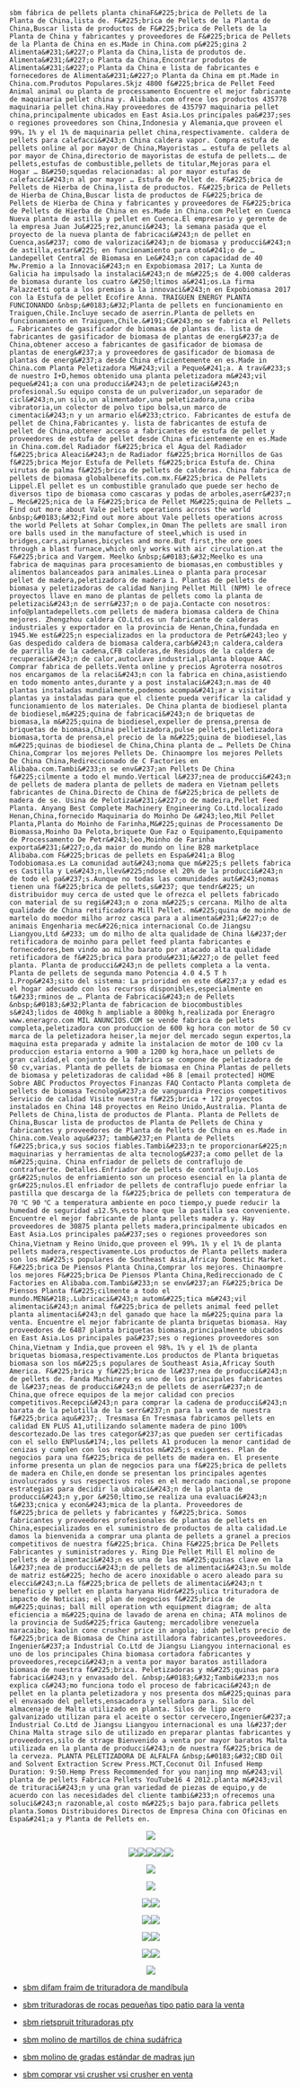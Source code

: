 
```
sbm fábrica de pellets planta chinaF&#225;brica de Pellets de la Planta de China,lista de. F&#225;brica de Pellets de la Planta de China,Buscar lista de productos de F&#225;brica de Pellets de la Planta de China y fabricantes y proveedores de F&#225;brica de Pellets de la Planta de China en es.Made in China.com p&#225;gina 2 Alimenta&#231;&#227;o Planta da China,lista de produtos de. Alimenta&#231;&#227;o Planta da China,Encontrar produtos de Alimenta&#231;&#227;o Planta da China e lista de fabricantes e fornecedores de Alimenta&#231;&#227;o Planta da China em pt.Made in China.com.Produtos Populares.Skjz 4800 f&#225;brica de Pellet Feed Animal animal ou planta de processamento Encuentre el mejor fabricante de maquinaria pellet china y. Alibaba.com ofrece los productos 435778 maquinaria pellet china.Hay proveedores de 435797 maquinaria pellet china,principalmente ubicados en East Asia.Los principales pa&#237;ses o regiones proveedores son China,Indonesia y Alemania,que proveen el 99%，1% y el 1% de maquinaria pellet china,respectivamente. caldera de pellets para calefacci&#243;n China caldera vapor. Compra estufa de pellets online al por mayor de China,Mayoristas … estufa de pellets al por mayor de China,directorio de mayoristas de estufa de pellets.… de pellets,estufas de combustible,pellets de titular,Mejoras para el Hogar … B&#250;squedas relacionadas: al por mayor estufas de calefacci&#243;n al por mayor … Estufa de Pellet de. F&#225;brica de Pellets de Hierba de China,lista de productos. F&#225;brica de Pellets de Hierba de China,Buscar lista de productos de F&#225;brica de Pellets de Hierba de China y fabricantes y proveedores de F&#225;brica de Pellets de Hierba de China en es.Made in China.com Pellet en Cuenca Nueva planta de astilla y pellet en Cuenca.El empresario y gerente de la empresa Juan Ju&#225;rez,anunci&#243; la semana pasada que el proyecto de la nueva planta de fabricaci&#243;n de pellet en Cuenca,as&#237; como de valorizaci&#243;n de biomasa y producci&#243;n de astilla,estar&#225; en funcionamiento para oto&#241;o de … Landepellet Central de Biomasa en Le&#243;n con capacidad de 40 Mw.Premio a la Innovaci&#243;n en Expobiomasa 2017; La Xunta de Galicia ha impulsado la instalaci&#243;n de m&#225;s de 4.000 calderas de biomasa durante los cuatro &#250;ltimos a&#241;os.La firma Palazzetti opta a los premios a la innovaci&#243;n en Expobiomasa 2017 con la Estufa de pellet Ecofire Anna. TRAIGUEN ENERGY PLANTA FUNCIONANDO &nbsp;&#0183;&#32;Planta de pellets en funcionamiento en Traiguen,Chile.Incluye secado de aserrin.Planta de pellets en funcionamiento en Traiguen,Chile.&#191;C&#243;mo se fabrica el Pellets … Fabricantes de gasificador de biomasa de plantas de. lista de fabricantes de gasificador de biomasa de plantas de energ&#237;a de China,obtener acceso a fabricantes de gasificador de biomasa de plantas de energ&#237;a y proveedores de gasificador de biomasa de plantas de energ&#237;a desde China eficientemente en es.Made in China.com Planta Peletizadora M&#243;vil a Peque&#241;a. A trav&#233;s de nuestro I+D,hemos obtenido una planta peletizadora m&#243;vil peque&#241;a con una producci&#243;n de peletizaci&#243;n profesional.Su equipo consta de un pulverizador,un separador de cicl&#243;n,un silo,un alimentador,una peletizadora,una criba vibratoria,un colector de polvo tipo bolsa,un marco de cimentaci&#243;n y un armario el&#233;ctrico. Fabricantes de estufa de pellet de China,Fabricantes y. lista de fabricantes de estufa de pellet de China,obtener acceso a fabricantes de estufa de pellet y proveedores de estufa de pellet desde China eficientemente en es.Made in China.com.del Radiador f&#225;brica el Agua del Radiador f&#225;brica Aleaci&#243;n de Radiador f&#225;brica Hornillos de Gas f&#225;brica Mejor Estufa de Pellets f&#225;brica Estufa de. China virutas de palma f&#225;brica de pellets de calderas. China fabrica de pellets de biomasa globalbenefits.com.mx.F&#225;brica de Pellets Lippel.El pellet es un combustible granulado que puede ser hecho de diversos tipo de biomasa como cascaras y podas de arboles,aserr&#237;n … Mec&#225;nica de la F&#225;brica de Pellet M&#225;quina de Pellets … Find out more about Vale pellets operations across the world &nbsp;&#0183;&#32;Find out more about Vale pellets operations across the world Pellets at Sohar Complex,in Oman The pellets are small iron ore balls used in the manufacture of steel,which is used in bridges,cars,airplanes,bicycles and more.But first,the ore goes through a blast furnace,which only works with air circulation.at the F&#225;brica and Vargem. Meelko &nbsp;&#0183;&#32;Meelko es una fabrica de maquinas para procesamiento de biomasas,en combustibles y alimentos balanceados para animales.Linea o planta para procesar pellet de madera,peletizadora de madera 1. Plantas de pellets de biomasa y peletizadoras de calidad Nanjing Pellet Mill (NPM) le ofrece proyectos llave en mano de plantas de pellets como la planta de peletizaci&#243;n de serr&#237;n o de paja.Contacte con nosotros: info@plantadepellets.com pellets de madera biomasa caldera de China mejores. Zhengzhou caldera CO.Ltd.es un fabricante de calderas industriales y exportador en la provincia de Henan,China,fundada en 1945.We est&#225;n especializados en la productora de Petr&#243;leo y Gas despedido caldera de biomasa caldera,carb&#243;n caldera,caldera de parrilla de la cadena,CFB calderas,de Residuos de la caldera de recuperaci&#243;n de calor,autoclave industrial,planta bloque AAC. Comprar fabrica de pellets.Venta online y precios Agroterra nosotros nos encargamos de la relaci&#243;n con la fabrica en china,asistiendo en todo momento antes,durante y a post instalaci&#243;n.mas de 40 plantas instaladas mundialmente,podemos acompa&#241;ar a visitar plantas ya instaladas para que el cliente pueda verificar la calidad y funcionamiento de los materiales. De China planta de biodiesel planta de biodiesel,m&#225;quina de fabricaci&#243;n de briquetas de biomasa,la m&#225;quina de biodiesel,expeller de prensa,prensa de briquetas de biomasa,China pelletizadora,pulse pellets,pelletizadora biomasa,torta de prensa,el precio de la m&#225;quina de biodiesel,las m&#225;quinas de biodiesel de China,China planta de … Pellets De China China,Comprar los mejores Pellets De. Chinaompre los mejores Pellets De China China,Redireccionado de C Factories en Alibaba.com.Tambi&#233;n se env&#237;an Pellets De China f&#225;cilmente a todo el mundo.Vertical l&#237;nea de producci&#243;n de pellets de madera planta de pellets de madera en Vietnam pellets fabricantes de China.Directo de China de f&#225;brica de pellets de madera de se. Usina de Pelotiza&#231;&#227;o de madeira,Pellet Feed Planta. Anyang Best Complete Machinery Engineering Co.Ltd.localizado Henan,China,fornecido Maquinaria do Moinho De &#243;leo,Mil Pellet Planta,Planta do Moinho de Farinha,M&#225;quinas de Processamento De Biomassa,Moinho Da Pelota,briquete Que Faz o Equipamento,Equipamento de Processamento De Petr&#243;leo,Moinho de Farinha exporta&#231;&#227;o,da maior do mundo on line B2B marketplace Alibaba.com F&#225;bricas de pellets en Espa&#241;a Blog Todobiomasa.es La comunidad aut&#243;noma que m&#225;s pellets fabrica es Castilla y Le&#243;n,llev&#225;ndose el 20% de la producci&#243;n de todo el pa&#237;s.Aunque no todas las comunidades aut&#243;nomas tienen una f&#225;brica de pellets,s&#237; que tendr&#225; un distribuidor muy cerca de usted que le ofrezca el pellets fabricado con material de su regi&#243;n o zona m&#225;s cercana. Milho de alta qualidade de China retificadora Mill Pellet. m&#225;quina de moinho de martelo do moedor milho arroz casca para a alimenta&#231;&#227;o de animais Engenharia mec&#226;nica internacional Co.de Jiangsu Liangyou,Ltd &#233; um do milho de alta qualidade de China l&#237;der retificadora de moinho para pellet feed planta fabricantes e fornecedores,bem vindo ao milho barato por atacado alta qualidade retificadora de f&#225;brica para produ&#231;&#227;o de pellet feed planta. Planta de producci&#243;n de pellets completa a la venta. Planta de pellets de segunda mano Potencia 4.0 4.5 T h 1.Prop&#243;sito del sistema: La prioridad en este d&#237;a y edad es el hogar adecuado con los recursos disponibles,especialmente en t&#233;rminos de … Planta de Fabricaci&#243;n de Pellets &nbsp;&#0183;&#32;Planta de fabricacion de biocombustibles s&#243;lidos de 400kg h ampliable a 800kg h,realizada por Eneragro www.eneragro.com MIL ANUNCIOS.COM se vende fabrica de pellets completa,peletizadora con produccion de 600 kg hora con motor de 50 cv marca de la peletizadora heiser,la mejor del mercado segun expertos,la maquina esta preparada y admite la instalacion de motor de 100 cv la produccion estaria entorno a 900 a 1200 kg hora,hace un pellets de gran calidad,el conjunto de la fabrica se compone de peletizadora de 50 cv,varias. Planta de pellets de biomasa en China Plantas de pellets de biomasa y peletizadoras de calidad +86 8 [email protected] HOME Sobre ABC Productos Proyectos Finanzas FAQ Contacto Planta completa de pellets de biomasa Tecnolog&#237;a de vanguardia Precios competitivos Servicio de calidad Visite nuestra f&#225;brica + 172 proyectos instalados en China 148 proyectos en Reino Unido,Australia. Planta de Pellets de China,lista de productos de Planta. Planta de Pellets de China,Buscar lista de productos de Planta de Pellets de China y fabricantes y proveedores de Planta de Pellets de China en es.Made in China.com.Vealo aqu&#237; tamb&#237;en Planta de Pellets f&#225;brica,y sus socios fiables.Tambi&#233;n te proporcionar&#225;n maquinarias y herramientas de alta tecnolog&#237;a como pellet de la m&#225;quina. China enfriador de pellets de contraflujo de contrafuerte. Detalles.Enfriador de pellets de contraflujo.Los gr&#225;nulos de enfriamiento son un proceso esencial en la planta de gr&#225;nulos.El enfriador de pellets de contraflujo puede enfriar la pastilla que descarga de la f&#225;brica de pellets con temperatura de 70 ℃ 90 ℃ a temperatura ambiente en poco tiempo,y puede reducir la humedad de seguridad ≤12.5%,esto hace que la pastilla sea conveniente. Encuentre el mejor fabricante de planta pellets madera y. Hay proveedores de 30875 planta pellets madera,principalmente ubicados en East Asia.Los principales pa&#237;ses o regiones proveedores son China,Vietnam y Reino Unido,que proveen el 99%，1% y el 1% de planta pellets madera,respectivamente.Los productos de Planta pellets madera son los m&#225;s populares de Southeast Asia,Africay Domestic Market. F&#225;brica De Piensos Planta China,Comprar los mejores. Chinaompre los mejores F&#225;brica De Piensos Planta China,Redireccionado de C Factories en Alibaba.com.Tambi&#233;n se env&#237;an F&#225;brica De Piensos Planta f&#225;cilmente a todo el mundo.MEN&#218;.Lubricaci&#243;n autom&#225;tica m&#243;vil alimentaci&#243;n animal f&#225;brica de pellets animal feed pellet planta alimentaci&#243;n del ganado que hace la m&#225;quina para la venta. Encuentre el mejor fabricante de planta briquetas biomasa. Hay proveedores de 6487 planta briquetas biomasa,principalmente ubicados en East Asia.Los principales pa&#237;ses o regiones proveedores son China,Vietnam y India,que proveen el 98%，1% y el 1% de planta briquetas biomasa,respectivamente.Los productos de Planta briquetas biomasa son los m&#225;s populares de Southeast Asia,Africay South America. F&#225;brica y f&#225;brica de l&#237;nea de producci&#243;n de pellets de. Fanda Machinery es uno de los principales fabricantes de l&#237;neas de producci&#243;n de pellets de aserr&#237;n de China,que ofrece equipos de la mejor calidad con precios competitivos.Recepci&#243;n para comprar la cadena de producci&#243;n barata de la pelotilla de la serr&#237;n para la venta de nuestra f&#225;brica aqu&#237;. Tresmasa En Tresmasa fabricamos pellets en calidad EN PLUS A1,utilizando solamente madera de pino 100% descortezado.De las tres categor&#237;as que pueden ser certificadas con el sello ENPlus&#174;,los pellets A1 producen la menor cantidad de cenizas y cumplen con los requisitos m&#225;s exigentes. Plan de negocios para una f&#225;brica de pellets de madera en. El presente informe presenta un plan de negocios para una f&#225;brica de pellets de madera en Chile,en donde se presentan los principales agentes involucrados y sus respectivos roles en el mercado nacional,se propone estrategias para decidir la ubicaci&#243;n de la planta de producci&#243;n y,por &#250;ltimo,se realiza una evaluaci&#243;n t&#233;cnica y econ&#243;mica de la planta. Proveedores de f&#225;brica de pellets y fabricantes y f&#225;brica. Somos fabricantes y proveedores profesionales de plantas de pellets en China,especializados en el suministro de productos de alta calidad.Le damos la bienvenida a comprar una planta de pellets a granel a precios competitivos de nuestra f&#225;brica. China F&#225;brica De Pellets Fabricantes y suministradores y. Ring Die Pellet Mill El molino de pellets de alimentaci&#243;n es una de las m&#225;quinas clave en la l&#237;nea de producci&#243;n de pellets de alimentaci&#243;n.Su molde de matriz est&#225; hecho de acero inoxidable o acero aleado para su elecci&#243;n.La f&#225;brica de pellets de alimentaci&#243;n t beneficio y pellet en planta haryana Hidr&#225;ulica trituradora de impacto de Noticias; el plan de negocios f&#225;brica de m&#225;quinas; ball mill operation wth equipment diagram; de alta eficiencia a m&#225;quina de lavado de arena en china; ATA molinos de la provincia de Sud&#225;frica Gauteng; mercadolibre venezuela maracaibo; kaolin cone crusher price in angola; idah pellets precio de f&#225;brica de Biomasa de China astilladora fabricantes,proveedores. Ingenier&#237;a Industrial Co.Ltd de Jiangsu Liangyou internacional es uno de los principales China biomasa cortadora fabricantes y proveedores,recepci&#243;n a venta por mayor baratos astilladora biomasa de nuestra f&#225;brica. Peletizadoras y m&#225;quinas para fabricaci&#243;n y envasado del. &nbsp;&#0183;&#32;Tambi&#233;n nos explica c&#243;mo funciona todo el proceso de fabricaci&#243;n de pellet en la planta peletizadora y nos presenta dos m&#225;quinas para el envasado del pellets,ensacadora y selladora para. Silo del almacenaje de Malta utilizado en planta. Silos de lipp acero galvanizado utilizan para el aceite o sector cervecero,Ingenier&#237;a Industrial Co.Ltd de Jiangsu Liangyou internacional es una l&#237;der China Malta strage silo de utilizado en preparar plantas fabricantes y proveedores,silo de strage Bienvenido a venta por mayor baratos Malta utilizada en la planta de producci&#243;n de nuestra f&#225;brica de la cerveza. PLANTA PELETIZADORA DE ALFALFA &nbsp;&#0183;&#32;CBD Oil and Solvent Extraction Screw Press.MCT,Coconut Oil Infused Hemp Duration: 9:50.Hemp Press Recommended for you nanjing mnp m&#243;vil planta de pellets Fabrica Pellets YouTube16 4 2012.planta m&#243;vil de trituraci&#243;n y una gran variedad de piezas de equipo,y de acuerdo con las necesidades del cliente tambi&#233;n ofrecemos una soluci&#243;n razonable,al costo m&#225;s bajo para.fabrica pellets planta.Somos Distribuidores Directos de Empresa China con Oficinas en Espa&#241;a y Planta de Pellets en. 
```

<div align="center">

<a href="https://es-crusher.shibang-china.com/github&k=sbm+f%C3%A1brica+de+pellets+planta+china"><img src="https://static.shibang-china.com/es/crusher/logo.jpg"></a>

<a href="https://es-crusher.shibang-china.com/github&k=sbm+f%C3%A1brica+de+pellets+planta+china"><img src="https://static.shibang-china.com/es/crusher/index.jpg"></a><a href="https://es-crusher.shibang-china.com/material.htmlgithub&k=sbm+f%C3%A1brica+de+pellets+planta+china"><img src="https://static.shibang-china.com/es/crusher/material.jpg"></a><a href="https://es-crusher.shibang-china.com/application.htmlgithub&k=sbm+f%C3%A1brica+de+pellets+planta+china"><img src="https://static.shibang-china.com/es/crusher/application.jpg"></a><a href="https://es-crusher.shibang-china.com/aboutus.htmlgithub&k=sbm+f%C3%A1brica+de+pellets+planta+china"><img src="https://static.shibang-china.com/es/crusher/aboutus.jpg"></a><a href="https://es-crusher.shibang-china.com/contact.htmlgithub&k=sbm+f%C3%A1brica+de+pellets+planta+china"><img src="https://static.shibang-china.com/es/crusher/contact.jpg"></a>

<a href="https://es-crusher.shibang-china.com/github&k=sbm+f%C3%A1brica+de+pellets+planta+china"><img src="https://static.shibang-china.com/es/crusher/banner.jpg"></a>

<a href="https://swt.shibang-china.com/github&k=sbm+f%C3%A1brica+de+pellets+planta+china"><img src="https://static.shibang-china.com/es/crusher/text.jpg"></a>

<a href="https://swt.shibang-china.com/github&k=sbm+f%C3%A1brica+de+pellets+planta+china"><img src="https://static.shibang-china.com/es/crusher/chat.jpg"></a><a href="https://es-crusher.shibang-china.com/contact.htmlgithub&k=sbm+f%C3%A1brica+de+pellets+planta+china"><img src="https://static.shibang-china.com/es/crusher/message.jpg"></a>

<a href="https://es-crusher.shibang-china.com/products/pe.htmlgithub&k=sbm+f%C3%A1brica+de+pellets+planta+china"><img src="https://static.shibang-china.com/es/crusher/pe.jpg"></a><a href="https://es-crusher.shibang-china.com/products/pf.htmlgithub&k=sbm+f%C3%A1brica+de+pellets+planta+china"><img src="https://static.shibang-china.com/es/crusher/pf.jpg"></a>

<a href="https://es-crusher.shibang-china.com/products/hpt.htmlgithub&k=sbm+f%C3%A1brica+de+pellets+planta+china"><img src="https://static.shibang-china.com/es/crusher/hpt.jpg"></a><a href="https://es-crusher.shibang-china.com/products/vsi.htmlgithub&k=sbm+f%C3%A1brica+de+pellets+planta+china"><img src="https://static.shibang-china.com/es/crusher/vsi.jpg"></a>

<a href="https://es-crusher.shibang-china.com/products/klv.htmlgithub&k=sbm+f%C3%A1brica+de+pellets+planta+china"><img src="https://static.shibang-china.com/es/crusher/klv.jpg"></a><a href="https://es-crusher.shibang-china.com/products/portable.htmlgithub&k=sbm+f%C3%A1brica+de+pellets+planta+china"><img src="https://static.shibang-china.com/es/crusher/portable.jpg"></a>

<a href="https://swt.shibang-china.com/github&k=sbm+f%C3%A1brica+de+pellets+planta+china"><img src="https://static.shibang-china.com/es/crusher/case.jpg"></a>

</div>


* [sbm difam fraim de trituradora de mandíbula](sbm%20difam%20fraim%20de%20trituradora%20de%20mand%C3%ADbula.md)

* [sbm trituradoras de rocas pequeñas tipo patio para la venta](sbm%20trituradoras%20de%20rocas%20peque%C3%B1as%20tipo%20patio%20para%20la%20venta.md)

* [sbm rietspruit trituradoras pty](sbm%20rietspruit%20trituradoras%20pty.md)

* [sbm molino de martillos de china sudáfrica](sbm%20molino%20de%20martillos%20de%20china%20sud%C3%A1frica.md)

* [sbm molino de gradas estándar de madras jun](sbm%20molino%20de%20gradas%20est%C3%A1ndar%20de%20madras%20jun.md)

* [sbm comprar vsi crusher vsi crusher en venta](sbm%20comprar%20vsi%20crusher%20vsi%20crusher%20en%20venta.md)